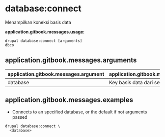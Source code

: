 # database:connect
Menampilkan koneksi basis data

**application.gitbook.messages.usage:**
```
drupal database:connect [arguments]
dbco
```

## application.gitbook.messages.arguments
application.gitbook.messages.argument | application.gitbook.messages.details
---------|-------------
database | Key basis data dari settings.php

## application.gitbook.messages.examples
* Connects to an specified database, or the default if not arguments passed
```
drupal database:connect \
  <database>
```
